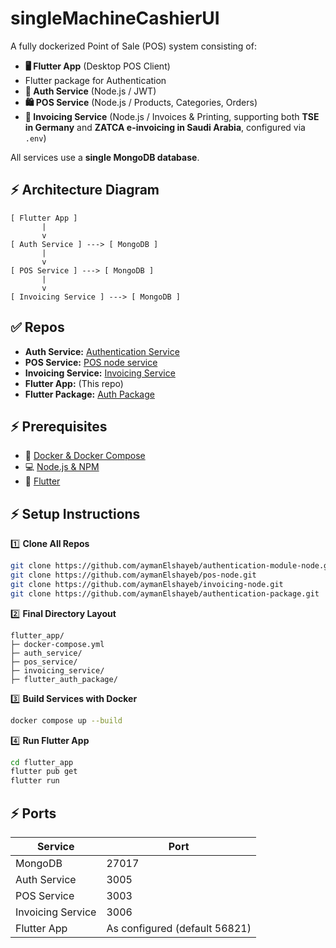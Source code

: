 # singleMachineCashierUI

A fully dockerized Point of Sale (POS) system consisting of:

* **🖥️ Flutter App** (Desktop POS Client)
*  Flutter package for Authentication
* **👥 Auth Service** (Node.js / JWT)
* **🛍️ POS Service** (Node.js / Products, Categories, Orders)
* **📄 Invoicing Service** (Node.js / Invoices & Printing, supporting both **TSE in Germany** and **ZATCA e-invoicing in Saudi Arabia**, configured via `.env`)

All services use a **single MongoDB database**.

## ⚡️ Architecture Diagram

```
[ Flutter App ]
       |
       v
[ Auth Service ] ---> [ MongoDB ]
       |
       v
[ POS Service ] ---> [ MongoDB ]
       |
       v
[ Invoicing Service ] ---> [ MongoDB ]
```

## ✅ Repos

* **Auth Service:** [Authentication Service](https://github.com/aymanElshayeb/authentication-module-node)
* **POS Service:** [POS node service](https://github.com/aymanElshayeb/pos-node)
* **Invoicing Service:** [Invoicing Service](https://github.com/aymanElshayeb/invoicing-node)
* **Flutter App:** (This repo)
* **Flutter Package:** [Auth Package](https://github.com/aymanElshayeb/authentication-package)

## ⚡️ Prerequisites

* 🐳 [Docker & Docker Compose](https://docs.docker.com/compose/install/)
* 💻 [Node.js & NPM](https://nodejs.org/)
* 📱 [Flutter](https://docs.flutter.dev/get-started/install)

## ⚡️ Setup Instructions

1️⃣ **Clone All Repos**

```bash
git clone https://github.com/aymanElshayeb/authentication-module-node.git
git clone https://github.com/aymanElshayeb/pos-node.git
git clone https://github.com/aymanElshayeb/invoicing-node.git
git clone https://github.com/aymanElshayeb/authentication-package.git
```


2️⃣ **Final Directory Layout**

```
flutter_app/
├─ docker-compose.yml
├─ auth_service/
├─ pos_service/
├─ invoicing_service/
├─ flutter_auth_package/
```

3️⃣ **Build Services with Docker**

```bash
docker compose up --build
```

4️⃣ **Run Flutter App**

```bash
cd flutter_app
flutter pub get
flutter run
```

## ⚡️ Ports

| Service           | Port                          |
| ----------------- | ----------------------------- |
| MongoDB           | 27017                         |
| Auth Service      | 3005                          |
| POS Service       | 3003                          |
| Invoicing Service | 3006                          |
| Flutter App       | As configured (default 56821) |

